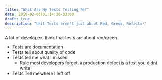 ```yaml
---
title: "What Are My Tests Telling Me?"
date: 2018-02-01T01:14:36-03:00
draft: true
description: "Unit Tests aren't just about Red, Green, Refactor"
---
```


A lot of developers think that tests are about red/green

* Tests are documentation
* Tests tell about quality of code
* Tests tell me what I missed
    * Rule most developers forget, a production defect is a test you didnt write
* Tests Tell me where I left off